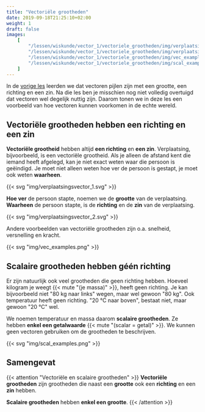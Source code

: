 ```yaml
---
title: "Vectoriële grootheden"
date: 2019-09-18T21:25:10+02:00
weight: 1
draft: false
images:
    [
        "/lessen/wiskunde/vector_1/vectoriele_grootheden/img/verplaatsingsvector_1.png",
        "/lessen/wiskunde/vector_1/vectoriele_grootheden/img/verplaatsingsvector_2.png",
        "/lessen/wiskunde/vector_1/vectoriele_grootheden/img/vec_examples.png",
        "/lessen/wiskunde/vector_1/vectoriele_grootheden/img/scal_examples.png",
    ]
---
```


In de [vorige les](../intro) leerden we dat vectoren pijlen zijn met een
grootte, een richting en een zin. Na die les ben je misschien nog niet volledig
overtuigd dat vectoren wel degelijk nuttig zijn. Daarom tonen we in deze les een
voorbeeld van hoe vectoren kunnen voorkomen in de echte wereld.

## Vectoriële grootheden hebben een richting en een zin

**Vectoriële grootheid** hebben altijd **een richting** en **een zin**. Verplaatsing,
bijvoorbeeld, is een vectoriële grootheid. Als je alleen de afstand kent die
iemand heeft afgelegd, kan je niet exact weten waar die persoon is geëindigd. Je
moet niet alleen weten hoe ver de persoon is gestapt, je moet ook weten
**waarheen**.

{{< svg "img/verplaatsingsvector_1.svg" >}}

**Hoe ver** de persoon stapte, noemen we de **grootte** van de verplaatsing.
**Waarheen** de persoon stapte, is de **richting** en de **zin** van de verplaatsing.

{{< svg "img/verplaatsingsvector_2.svg" >}}

Andere voorbeelden van vectoriële grootheden zijn o.a. snelheid, versnelling en kracht.

{{< svg "img/vec_examples.png" >}}

## Scalaire grootheden hebben géén richting

Er zijn natuurlijk ook veel grootheden die geen richting hebben. Hoeveel kilogram je weegt {{< mute "(je massa)" >}}, heeft geen richting. Je kan bijvoorbeeld niet "80 kg naar links" wegen, maar wel gewoon "80 kg". Ook temperatuur heeft geen richting. "20 °C naar boven", bestaat niet, maar gewoon "20 °C" wel.

We noemen temperatuur en massa daarom **scalaire grootheden**. Ze hebben **enkel een getalwaarde** {{< mute "(scalar = getal)" >}}. We kunnen geen vectoren gebruiken om de grootheden te beschrijven.

{{< svg "img/scal_examples.png" >}}

## Samengevat

{{< attention "Vectoriële en scalaire grootheden" >}}
**Vectoriële grootheden** zijn grootheden die naast een **grootte** ook een **richting** en een **zin** hebben.

**Scalaire grootheden** hebben **enkel een grootte**.
{{< /attention >}}

